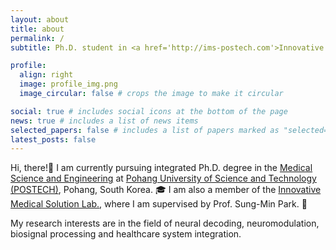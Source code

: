 ```yaml
---
layout: about
title: about
permalink: /
subtitle: Ph.D. student in <a href='http://ims-postech.com'>Innovative Medical Solution Lab(IMS Lab)</a> at <a href='https://www.postech.ac.kr'>POSTECH</a>

profile:
  align: right
  image: profile_img.png
  image_circular: false # crops the image to make it circular

social: true # includes social icons at the bottom of the page
news: true # includes a list of news items
selected_papers: false # includes a list of papers marked as "selected={true}"
latest_posts: false
---
```



Hi, there!👋 I am currently pursuing integrated Ph.D. degree in the <a href='https://med.postech.ac.kr'>Medical Science and Engineering</a> at <a href='https://www.postech.ac.kr'>Pohang University of Science and Technology (POSTECH)</a>, Pohang, South Korea. 🎓 I am also a member of the <a href='http://ims-postech.com'>Innovative Medical Solution Lab.</a>, where I am supervised by Prof. Sung-Min Park. 🤖

My research interests are in the field of neural decoding, neuromodulation, biosignal processing and healthcare system integration.

<!-- Edit `_bibliography/papers.bib` and Jekyll will render your [publications page](/al-folio/publications/) automatically. 

Link to your social media connections, too. This theme is set up to use [Font Awesome icons](https://fontawesome.com/) and [Academicons](https://jpswalsh.github.io/academicons/), like the ones below. Add your Facebook, Twitter, LinkedIn, Google Scholar, or just disable all of them.
-->